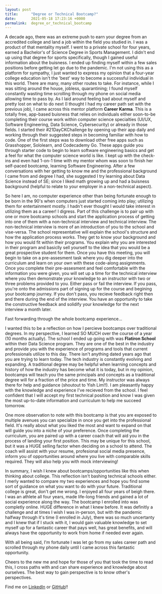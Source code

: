 ```yaml
---
layout: post
title:      "Degree or Technical Bootcamp?"
date:       2021-05-18 17:23:16 +0000
permalink:  degree_or_technical_bootcamp
---
```



A decade ago, there was an extreme push to earn your degree from an accredited college and land a job within the field you studied in. I was a product of that mentality myself. I went to a private school for four years, earned a Bachelor's of Science Degree in Sports Management. I didn't end up using that degree for sports specifically, though I gained useful information about the buisness. I ended up finding myself within a few sales positions before getting let go due to the pandemic. I'm not using this as a platform for sympathy, I just wanted to express my opinion that a four-year college education isn't the 'best' way to become a successful individual in this world. There are many, many other routes to take. For instance, while I was sitting around the house, jobless, quarantining; I found myself constantly wasting time scrolling through my phone on social media allowing time to pass by. As I laid around feeling bad about myself and pretty lost on what to do next (I thought I had my career path set with the previous job), I came across this mentor platform **Career Karma**. This is a totally free, app-based buisness that relies on individuals either soon-to-be completing their course work within computer science specialties (UI/UX, Software Engineering, Data Science, Cybersecurity) or already in those fields. I started their #21DayCKChallenge by opening up their app daily and working through their suggested steps in becoming familiar with how to code. One of the first steps was to download other free apps such as Grasshopper, Sololearn, and Codecademy Go. These apps guide you through starter code to begin to learn software engineering basics and get a feel for what the computer science world is like. I kept up with the check-ins and even had 1-on-1 time with my mentor whom was soon to finish her self-paced bootcamp, learning Software Engineering. After a few conversations with her getting to know me and the professional background I came from and degree I had, she suggested I try learning about Data Science instead of SE; since I liked math growing up and had a buisness background (helpful to relate to your employer in a non-technical aspect). 

So here I am, no computer experience other than being fortunate enough to be born in the 90's when computers just started coming into play; utilizing them for entertainment mostly. I hadn't ever thought I would take interest in utilizing them as a career! I digress. Part of this challenge is to pair up with one or more bootcamp schools and start the application process of getting into one of them with a non-technical interview and technical interview. The non-technical interview is more of an introduction of you to the school and vise-versa. The school representative will explain the school's structure and how the application process works. They get to know your background and how you would fit within their programs. You explain why you are interested in their program and basiclly sell yourself to the idea that you would be a great prospective student for them. Once you have this meeting, you will begin to take on a pre-assesment task where you dig deeper into the curriculum and learn on your own with these code-along assignments. Once you complete their pre-assesment and feel comfortable with the information you were given, you will set up a time for the technical interview where you then demonstrate your knowledge to an instructor with two or three problems provided to you. Either pass or fail the interview. If you pass, you're onto the admissions part of signing up for the course and begining your bootcamp journey. If you don't pass, you recieve feedback right then and there during the end of the interview. You have an opportunity to take the constructive feedback and solidify your knowledge for the next interview a month later.

Fast forwarding through the whole bootcamp experience...

I wanted this to be a reflection on how I percieve bootcamps over traditional degrees. In my perspective, I learned SO MUCH over the course of a year (10 months actually). The school I ended up going with was **Flatiron School** within their Data Science program. They are one of the best in the industry and provide you with the experience of programs and tools that current professionals utilize to this day. There isn't anything dated years ago that you are trying to learn today. The tech industry is constantly evolving and expanding. A traditional degree may be helpful when learning concepts and history of how the industry has become what it is today, but in my opinion, bootcamps will teach you the same principals and concepts as a traditional degree will for a fraction of the price and time. My instructor was always there for help and guidance (shoutout to Yish Lim!!). I am pleasantly happy with the knowledge and experience I've recieved from the school. I feel confident that I will accept my first technical position and know I was given the most up-to-date information and curriculum to help me succeed tomorrow.

One more observation to note with this bootcamp is that you are exposed to multiple avenues you can specialize in once you get into the professional field. It's really about what you liked the most and want to expand on that will guide you into a niche of your preference. Once completing the curriculum, you are paired up with a career coach that will aid you in the process of landing your first position. This may be unique for this school, but it was a HUGE selling factor when deciding on a school to attend. The coach will assist with your resume, profesional social media presence, inform you of opportunities around where you live with comparable skills required. They will also help you with mock interviewing!

In summary, I wish I knew about bootcamps/opportunities like this when thinking about college. This reflection isn't bashing technical schools either. I merly wanted to compare my two experiences and hope you find some sort of guidance on what you want to do with your future. Traditional college is great, don't get me wrong. I enjoyed all four years of beigh there. I was an athlete all four years, made life-long friends and gained a lot of social experience along the way. The bootcamp I enrolled into was completly online. HUGE difference in what I knew before. It was definitly a challenge and at times I wish I was in-person, but with the pandemic halfway through it's time (I enrolled in July), there was so much uncertanty and I knew that if I stuck with it, I would gain valuable knowledge to set myself up for a fantastic career that pays well, has great benefits, and will always have the opportunity to work from home if needed ever again.

With all being said, I'm fortunate I was let go from my sales career path and scrolled through my phone daily until I came across this fantastic opportunity.

Cheers to the new me and hope for those of you that took the time to read this, I cross paths with and can share experience and knowledge about ourselves. The best way to gain perspective is to know other's perspectives.

Find me on [LinkedIn](https://www.linkedin.com/in/zachary-hyde-/) or [GitHub](https://github.com/zhyde23)!!
